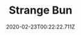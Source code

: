 ---
templateKey: blog-post
featuredpost: false
date: 2020-02-23T00:22:22.711Z
title: Strange Bun
description: What's inside? 
type: cooking
sellPrice: 225
energy: 100
health: 45
featuredimage: /img/Strange_Bun.png
tags:
  - Wheat Flour
  - Periwinkle
  - Void Mayonnaise
  - edible
---